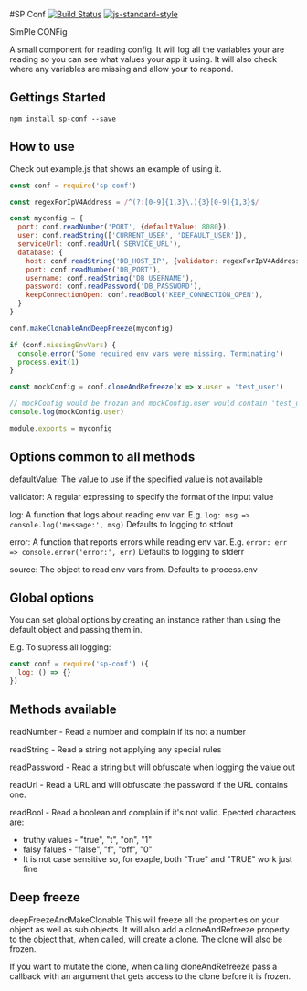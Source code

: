 #SP Conf
[![Build Status](https://travis-ci.org/codeite/sp-conf.svg?branch=master)](https://travis-ci.org/codeite/sp-conf)
[![js-standard-style](https://img.shields.io/badge/code%20style-standard-brightgreen.svg)](http://standardjs.com/)

SimPle CONFig

A small component for reading config.
It will log all the variables your are reading so you can see what values your app it using.
It will also check where any variables are missing and allow your to respond.

## Gettings Started

```
npm install sp-conf --save
```

## How to use

Check out example.js that shows an example of using it.
```javascript
const conf = require('sp-conf')

const regexForIpV4Address = /^(?:[0-9]{1,3}\.){3}[0-9]{1,3}$/

const myconfig = {
  port: conf.readNumber('PORT', {defaultValue: 8080}),
  user: conf.readString(['CURRENT_USER', 'DEFAULT_USER']),
  serviceUrl: conf.readUrl('SERVICE_URL'),
  database: {
    host: conf.readString('DB_HOST_IP', {validator: regexForIpV4Address}),
    port: conf.readNumber('DB_PORT'),
    username: conf.readString('DB_USERNAME'),
    password: conf.readPassword('DB_PASSWORD'),
    keepConnectionOpen: conf.readBool('KEEP_CONNECTION_OPEN'),
  }
}

conf.makeClonableAndDeepFreeze(myconfig)

if (conf.missingEnvVars) {
  console.error('Some required env vars were missing. Terminating')
  process.exit(1)
}

const mockConfig = conf.cloneAndRefreeze(x => x.user = 'test_user')

// mockConfig would be frozan and mockConfig.user would contain 'test_user'
console.log(mockConfig.user)

module.exports = myconfig
```

## Options common to all methods

defaultValue: The value to use if the specified value is not available

validator: A regular expressing to specify the format of the input value

log: A function that logs about reading env var. E.g. `log: msg => console.log('message:', msg)`
     Defaults to logging to stdout

error: A function that reports errors while reading env var. E.g. `error: err => console.error('error:', err)`
       Defaults to logging to stderr

source: The object to read env vars from. Defaults to process.env

## Global options

You can set global options by creating an instance rather than using the default
object and passing them in.

E.g. To supress all logging:
```javascript
const conf = require('sp-conf') ({
  log: () => {}
})
```

## Methods available

readNumber - Read a number and complain if its not a number

readString - Read a string not applying any special rules

readPassword - Read a string but will obfuscate when logging the value out

readUrl - Read a URL and will obfuscate the password if the URL contains one.

readBool - Read a boolean and complain if it's not valid. Epected characters are:
 * truthy values - "true", "t", "on", "1"
 * falsy falues - "false", "f", "off", "0"
 * It is not case sensitive so, for exaple, both "True" and "TRUE" work just fine

## Deep freeze

deepFreezeAndMakeClonable
This will freeze all the properties on your object as well as sub objects.
It will also add a cloneAndRefreeze property to the object that, when called, will create a clone. The clone will also be frozen.

If you want to mutate the clone, when calling cloneAndRefreeze pass a callback with an argument that gets access to the clone before it is frozen.
